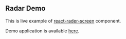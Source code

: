 ## Radar Demo

This is live example of [react-rader-screen](https://github.com/jokachild/react-radar-screen) component.

Demo application is available [here](https://jokachild.github.io/react-radar-screen/).
